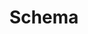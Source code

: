 ---
template: TermDetailPage
title: Schema
description: The set of all endpoints of a contract application. 
aliases: schema
keywords: schema, endpoint, contract, application, plutus
---